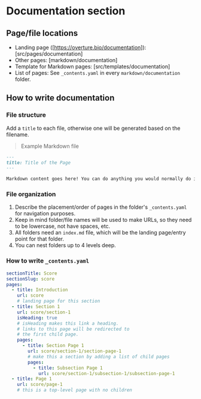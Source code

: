# Documentation section

## Page/file locations

- Landing page ([https://overture.bio/documentation]): [src/pages/documentation]
- Other pages: [markdown/documentation]
- Template for Markdown pages: [src/templates/documentation]
- List of pages: See `_contents.yaml` in every `markdown/documentation` folder.

## How to write documentation

### File structure

Add a `title` to each file, otherwise one will be generated based on the filename.

> Example Markdown file

```md
---
title: Title of the Page
---

Markdown content goes here! You can do anything you would normally do in Markdown.
```

### File organization

1. Describe the placement/order of pages in the folder's `_contents.yaml` for navigation purposes.
1. Keep in mind folder/file names will be used to make URLs, so they need to be lowercase, not have spaces, etc.
1. All folders need an `index.md` file, which will be the landing page/entry point for that folder.
1. You can nest folders up to 4 levels deep.

### How to write `_contents.yaml`

```yaml
sectionTitle: Score
sectionSlug: score
pages:
  - title: Introduction
    url: score
    # landing page for this section
  - title: Section 1
    url: score/section-1
    isHeading: true
    # isHeading makes this link a heading.
    # links to this page will be redirected to
    # the first child page.
    pages:
      - title: Section Page 1
        url: score/section-1/section-page-1
        # make this a section by adding a list of child pages
        pages:
          - title: Subsection Page 1
            url: score/section-1/subsection-1/subsection-page-1
  - title: Page 1
    url: score/page-1
    # this is a top-level page with no children
```

